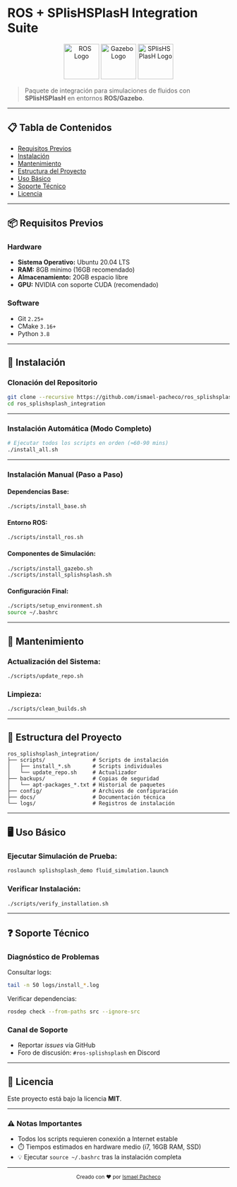 # ROS + SPlisHSPlasH Integration Suite

<p align="center">
  <img src="https://upload.wikimedia.org/wikipedia/commons/b/bb/Ros_logo.svg" alt="ROS Logo" height="80"/>
  <img src="https://upload.wikimedia.org/wikipedia/commons/thumb/8/8e/Gazebo_logo.svg/1200px-Gazebo_logo.svg.png" alt="Gazebo Logo" height="80"/>
  <img src="https://hbpneurorobotics.files.wordpress.com/2017/10/splishsplash_logo.png" alt="SPlisHSPlasH Logo" height="80"/>
</p>

> Paquete de integración para simulaciones de fluidos con **SPlisHSPlasH** en entornos **ROS/Gazebo**.

---

## 📋 Tabla de Contenidos
- [Requisitos Previos](#-requisitos-previos)
- [Instalación](#-instalación)
- [Mantenimiento](#-mantenimiento)
- [Estructura del Proyecto](#-estructura-del-proyecto)
- [Uso Básico](#-uso-básico)
- [Soporte Técnico](#-soporte-técnico)
- [Licencia](#-licencia)

---

## 📦 Requisitos Previos

### Hardware
- **Sistema Operativo:** Ubuntu 20.04 LTS  
- **RAM:** 8GB mínimo (16GB recomendado)  
- **Almacenamiento:** 20GB espacio libre  
- **GPU:** NVIDIA con soporte CUDA (recomendado)

### Software
- Git `2.25+`  
- CMake `3.16+`  
- Python `3.8`

---

## 🚀 Instalación

### Clonación del Repositorio

```bash
git clone --recursive https://github.com/ismael-pacheco/ros_splishsplash_integration.git
cd ros_splishsplash_integration
```

---

### Instalación Automática (Modo Completo)

```bash
# Ejecutar todos los scripts en orden (≈60-90 mins)
./install_all.sh
```

---

### Instalación Manual (Paso a Paso)

#### Dependencias Base:
```bash
./scripts/install_base.sh
```

#### Entorno ROS:
```bash
./scripts/install_ros.sh
```

#### Componentes de Simulación:
```bash
./scripts/install_gazebo.sh
./scripts/install_splishsplash.sh
```

#### Configuración Final:
```bash
./scripts/setup_environment.sh
source ~/.bashrc
```

---

## 🔄 Mantenimiento

### Actualización del Sistema:
```bash
./scripts/update_repo.sh
```

### Limpieza:
```bash
./scripts/clean_builds.sh
```

---

## 📂 Estructura del Proyecto

```
ros_splishsplash_integration/
├── scripts/               # Scripts de instalación
│   ├── install_*.sh       # Scripts individuales
│   └── update_repo.sh     # Actualizador
├── backups/               # Copias de seguridad
│   └── apt-packages_*.txt # Historial de paquetes
├── config/                # Archivos de configuración
├── docs/                  # Documentación técnica
└── logs/                  # Registros de instalación
```

---

## 🖥️ Uso Básico

### Ejecutar Simulación de Prueba:
```bash
roslaunch splishsplash_demo fluid_simulation.launch
```

### Verificar Instalación:
```bash
./scripts/verify_installation.sh
```

---

## ❓ Soporte Técnico

### Diagnóstico de Problemas

Consultar logs:
```bash
tail -n 50 logs/install_*.log
```

Verificar dependencias:
```bash
rosdep check --from-paths src --ignore-src
```

### Canal de Soporte
- Reportar *issues* vía GitHub
- Foro de discusión: `#ros-splishsplash` en Discord

---

## 📜 Licencia

Este proyecto está bajo la licencia **MIT**.

---

### ⚠️ Notas Importantes
- Todos los scripts requieren conexión a Internet estable  
- ⏱️ Tiempos estimados en hardware medio (i7, 16GB RAM, SSD)  
- 💡 Ejecutar `source ~/.bashrc` tras la instalación completa

---

<div align="center">
  <sub>Creado con ❤️ por <a href="https://github.com/ismael-pacheco">Ismael Pacheco</a></sub>
</div>

